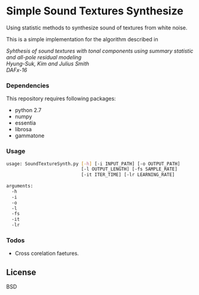 # Simple Sound Textures Synthesize


Using statistic methods to synthesize sound of textures from white noise.

This is a simple implementation for the algorithm described in 

*Syhthesis of sound textures with tonal components using summary statistic and all-pole residual modeling*<br/>
*Hyung-Suk, Kim and Julius Smith*<br/>
*DAFx-16*<br/>


### Dependencies

This repository requires following packages:

- python 2.7
- numpy
- essentia
- librosa
- gammatone

### Usage

```sh
usage: SoundTextureSynth.py [-h] [-i INPUT_PATH] [-o OUTPUT_PATH]
                            [-l OUTPUT_LENGTH] [-fs SAMPLE_RATE]
                            [-it ITER_TIME] [-lr LEARNING_RATE]
                            
arguments:
  -h
  -i
  -o
  -l
  -fs
  -it
  -lr
```


### Todos

 - Cross corelation faetures. 

License
----

BSD



[//]: # (These are reference links used in the body of this note and get stripped out when the markdown processor does its job. There is no need to format nicely because it shouldn't be seen. Thanks SO - http://stackoverflow.com/questions/4823468/store-comments-in-markdown-syntax)

   [test]: <http://dafx16.vutbr.cz/dafxpapers/19-DAFx-16_paper_18-PN.pdf>
